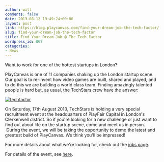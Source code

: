 ```yaml
---
author: will
comments: false
date: 2013-08-12 13:49:24+00:00
layout: post
link: https://blog.playcanvas.com/find-your-dream-job-the-tech-factor/
slug: find-your-dream-job-the-tech-factor
title: Find Your Dream Job @ The Tech Factor
wordpress_id: 867
categories:
- News
---
```


Want to work for one of the hottest startups in London?

PlayCanvas is one of 11 companies shaking up the London startup scene. Our goal is to re-invent how video games are built, shared and played, and to do this we are building a world class team. Finding amazingly talented people is hard but, as usual, the TechStars crew have the answer:


[![techfactor](https://blog.playcanvas.com/wp-content/uploads/2013/08/techfactor.jpg)](http://blog.playcanvas.com/wp-content/uploads/2013/08/techfactor.jpg)


On Saturday, 17th August 2013, TechStars is holding a very special recruitment event at the headquarters of PlayFair Capital in London's Clerkenwell district. So if you're looking for a new challenge or just want to find out about life on the startup scene, come and meet us in person.  During the event, we will be taking the opportunity to demo the latest and greatest build of PlayCanvas. We think you'll be impressed!

For more details about what we're looking for, check out the [jobs page](http://blog.playcanvas.com/jobs/).

For details of the event, see [here](http://techfactor.splashthat.com/).
